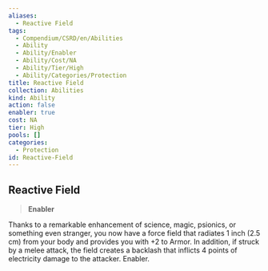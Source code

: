 ```yaml
---
aliases:
  - Reactive Field
tags:
  - Compendium/CSRD/en/Abilities
  - Ability
  - Ability/Enabler
  - Ability/Cost/NA
  - Ability/Tier/High
  - Ability/Categories/Protection
title: Reactive Field
collection: Abilities
kind: Ability
action: false
enabler: true
cost: NA
tier: High
pools: []
categories:
  - Protection
id: Reactive-Field
---
```

## Reactive Field    
>**Enabler**  
    
Thanks to a remarkable enhancement of science, magic, psionics, or something even stranger, you now have a force field that radiates 1 inch (2.5 cm) from your body and provides you with +2 to Armor. In addition, if struck by a melee attack, the field creates a backlash that inflicts 4 points of electricity damage to the attacker. Enabler.
